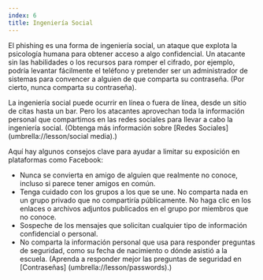 ```yaml
---
index: 6
title: Ingeniería Social
---
```

El phishing es una forma de ingeniería social, un ataque que explota la psicología humana para obtener acceso a algo confidencial. Un atacante sin las habilidades o los recursos para romper el cifrado, por ejemplo, podría levantar fácilmente el teléfono y pretender ser un administrador de sistemas para convencer a alguien de que comparta su contraseña. (Por cierto, nunca comparta su contraseña).

La ingeniería social puede ocurrir en línea o fuera de línea, desde un sitio de citas hasta un bar. Pero los atacantes aprovechan toda la información personal que compartimos en las redes sociales para llevar a cabo la ingeniería social. (Obtenga más información sobre [Redes Sociales](umbrella://lesson/social media).)

Aquí hay algunos consejos clave para ayudar a limitar su exposición en plataformas como Facebook:

*   Nunca se convierta en amigo de alguien que realmente no conoce, incluso si parece tener amigos en común.
*   Tenga cuidado con los grupos a los que se une. No comparta nada en un grupo privado que no compartiría públicamente. No haga clic en los enlaces o archivos adjuntos publicados en el grupo por miembros que no conoce.
*   Sospeche de los mensajes que solicitan cualquier tipo de información confidencial o personal.
*   No comparta la información personal que usa para responder preguntas de seguridad, como su fecha de nacimiento o dónde asistió a la escuela. (Aprenda a responder mejor las preguntas de seguridad en [Contraseñas] (umbrella://lesson/passwords).)